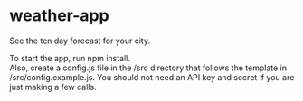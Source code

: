 # weather-app
See the ten day forecast for your city.

To start the app, run npm install.  
Also, create a config.js file in the /src directory that 
follows the template in /src/config.example.js.  You should
not need an API key and secret if you are just making a few
calls.